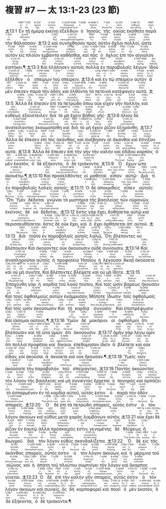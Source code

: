 # 複習 #7 — 太 13:1-23 (23 節)


 <rt>太13:1</rt> <RUBY><ruby><ruby>Ἐν<rt>In</rt></ruby><rt>ἐν</rt></ruby><rt>PREP</rt></RUBY> <RUBY><ruby><ruby>τῇ<rt>the</rt></ruby><rt>ὁ</rt></ruby><rt>T-DSF</rt></RUBY> <RUBY><ruby><ruby>ἡμέρᾳ<rt>day</rt></ruby><rt>ἡμέρα</rt></ruby><rt>N-DSF</rt></RUBY> <RUBY><ruby><ruby>ἐκείνῃ<rt>that‚</rt></ruby><rt>ἐκεῖνος</rt></ruby><rt>D-DSF</rt></RUBY> <RUBY><ruby><ruby>ἐξελθὼν<rt>having gone forth</rt></ruby><rt>ἐξέρχομαι</rt></ruby><rt>V-2AAP-NSM</rt></RUBY> <RUBY><ruby><ruby>ὁ<rt>‑</rt></ruby><rt>ὁ</rt></ruby><rt>T-NSM</rt></RUBY> <RUBY><ruby><ruby>Ἰησοῦς<rt>Jesus</rt></ruby><rt>Ἰησοῦς</rt></ruby><rt>N-NSM-P</rt></RUBY> <RUBY><ruby><ruby>τῆς<rt>[from] the</rt></ruby><rt>ὁ</rt></ruby><rt>T-GSF</rt></RUBY> <RUBY><ruby><ruby>οἰκίας<rt>house‚</rt></ruby><rt>οἰκία</rt></ruby><rt>N-GSF</rt></RUBY> <RUBY><ruby><ruby>ἐκάθητο<rt>was sitting</rt></ruby><rt>κάθημαι</rt></ruby><rt>V-INI-3S</rt></RUBY> <RUBY><ruby><ruby>παρὰ<rt>by</rt></ruby><rt>παρά</rt></ruby><rt>PREP</rt></RUBY> <RUBY><ruby><ruby>τὴν<rt>the</rt></ruby><rt>ὁ</rt></ruby><rt>T-ASF</rt></RUBY> <RUBY><ruby><ruby>θάλασσαν·<rt>sea.</rt></ruby><rt>θάλασσα</rt></ruby><rt>N-ASF</rt></RUBY> <rt>太13:2</rt> <RUBY><ruby><ruby>καὶ<rt>And</rt></ruby><rt>καί</rt></ruby><rt>CONJ</rt></RUBY> <RUBY><ruby><ruby>συνήχθησαν<rt>were gathered together</rt></ruby><rt>συνάγω</rt></ruby><rt>V-API-3P</rt></RUBY> <RUBY><ruby><ruby>πρὸς<rt>to</rt></ruby><rt>πρός</rt></ruby><rt>PREP</rt></RUBY> <RUBY><ruby><ruby>αὐτὸν<rt>Him</rt></ruby><rt>αὐτός</rt></ruby><rt>P-ASM</rt></RUBY> <RUBY><ruby><ruby>ὄχλοι<rt>crowds</rt></ruby><rt>ὄχλος</rt></ruby><rt>N-NPM</rt></RUBY> <RUBY><ruby><ruby>πολλοί‚<rt>great‚</rt></ruby><rt>πολύς</rt></ruby><rt>A-NPM</rt></RUBY> <RUBY><ruby><ruby>ὥστε<rt>so that</rt></ruby><rt>ὥστε</rt></ruby><rt>CONJ</rt></RUBY> <RUBY><ruby><ruby>αὐτὸν<rt>He</rt></ruby><rt>αὐτός</rt></ruby><rt>P-ASM</rt></RUBY> <RUBY><ruby><ruby>εἰς<rt>into</rt></ruby><rt>εἰς</rt></ruby><rt>PREP</rt></RUBY> <RUBY><ruby><ruby>πλοῖον<rt>a boat</rt></ruby><rt>πλοῖον</rt></ruby><rt>N-ASN</rt></RUBY> <RUBY><ruby><ruby>ἐμβάντα<rt>having entered</rt></ruby><rt>ἐμβαίνω</rt></ruby><rt>V-2AAP-ASM</rt></RUBY> <RUBY><ruby><ruby>καθῆσθαι‚<rt>sat down‚</rt></ruby><rt>κάθημαι</rt></ruby><rt>V-PNN</rt></RUBY> <RUBY><ruby><ruby>καὶ<rt>and</rt></ruby><rt>καί</rt></ruby><rt>CONJ</rt></RUBY> <RUBY><ruby><ruby>πᾶς<rt>all</rt></ruby><rt>πᾶς</rt></ruby><rt>A-NSM</rt></RUBY> <RUBY><ruby><ruby>ὁ<rt>the</rt></ruby><rt>ὁ</rt></ruby><rt>T-NSM</rt></RUBY> <RUBY><ruby><ruby>ὄχλος<rt>crowd</rt></ruby><rt>ὄχλος</rt></ruby><rt>N-NSM</rt></RUBY> <RUBY><ruby><ruby>ἐπὶ<rt>on</rt></ruby><rt>ἐπί</rt></ruby><rt>PREP</rt></RUBY> <RUBY><ruby><ruby>τὸν<rt>the</rt></ruby><rt>ὁ</rt></ruby><rt>T-ASM</rt></RUBY> <RUBY><ruby><ruby>αἰγιαλὸν<rt>shore</rt></ruby><rt>αἰγιαλός</rt></ruby><rt>N-ASM</rt></RUBY> <RUBY><ruby><ruby>εἱστήκει.¶<rt>stood.</rt></ruby><rt>ἵστημι</rt></ruby><rt>V-LAI-3S</rt></RUBY> <rt>太13:3</rt> <RUBY><ruby><ruby>Καὶ<rt>And</rt></ruby><rt>καί</rt></ruby><rt>CONJ</rt></RUBY> <RUBY><ruby><ruby>ἐλάλησεν<rt>He spoke</rt></ruby><rt>λαλέω</rt></ruby><rt>V-AAI-3S</rt></RUBY> <RUBY><ruby><ruby>αὐτοῖς<rt>to them</rt></ruby><rt>αὐτός</rt></ruby><rt>P-DPM</rt></RUBY> <RUBY><ruby><ruby>πολλὰ<rt>many things</rt></ruby><rt>πολύς</rt></ruby><rt>A-APN</rt></RUBY> <RUBY><ruby><ruby>ἐν<rt>in</rt></ruby><rt>ἐν</rt></ruby><rt>PREP</rt></RUBY> <RUBY><ruby><ruby>παραβολαῖς<rt>parables‚</rt></ruby><rt>παραβολή</rt></ruby><rt>N-DPF</rt></RUBY> <RUBY><ruby><ruby>λέγων·<rt>saying‚</rt></ruby><rt>λέγω</rt></ruby><rt>V-PAP-NSM</rt></RUBY> <RUBY><ruby><ruby>Ἰδοὺ<rt>Behold‚</rt></ruby><rt>ἰδού</rt></ruby><rt>INJ</rt></RUBY> <RUBY><ruby><ruby>ἐξῆλθεν<rt>went out</rt></ruby><rt>ἐξέρχομαι</rt></ruby><rt>V-2AAI-3S</rt></RUBY> <RUBY><ruby><ruby>ὁ<rt>the [one]</rt></ruby><rt>ὁ</rt></ruby><rt>T-NSM</rt></RUBY> <RUBY><ruby><ruby>σπείρων<rt>sowing</rt></ruby><rt>σπείρω</rt></ruby><rt>V-PAP-NSM</rt></RUBY> <RUBY><ruby><ruby>τοῦ<rt>‑</rt></ruby><rt>ὁ</rt></ruby><rt>T-GSN</rt></RUBY> <RUBY><ruby><ruby>σπείρειν.<rt>to sow.</rt></ruby><rt>σπείρω</rt></ruby><rt>V-PAN</rt></RUBY> <rt>太13:4</rt> <RUBY><ruby><ruby>καὶ<rt>And</rt></ruby><rt>καί</rt></ruby><rt>CONJ</rt></RUBY> <RUBY><ruby><ruby>ἐν<rt>in</rt></ruby><rt>ἐν</rt></ruby><rt>PREP</rt></RUBY> <RUBY><ruby><ruby>τῷ<rt>‑</rt></ruby><rt>ὁ</rt></ruby><rt>T-DSN</rt></RUBY> <RUBY><ruby><ruby>σπείρειν<rt>sowing</rt></ruby><rt>σπείρω</rt></ruby><rt>V-PAN</rt></RUBY> <RUBY><ruby><ruby>αὐτὸν<rt>of him‚</rt></ruby><rt>αὐτός</rt></ruby><rt>P-ASM</rt></RUBY> <RUBY><ruby><ruby>ἃ<rt>some</rt></ruby><rt>ὅς, ἥ</rt></ruby><rt>R-NPN</rt></RUBY> <RUBY><ruby><ruby>μὲν<rt>indeed</rt></ruby><rt>μέν</rt></ruby><rt>PRT</rt></RUBY> <RUBY><ruby><ruby>ἔπεσεν<rt>fell</rt></ruby><rt>πίπτω</rt></ruby><rt>V-2AAI-3S</rt></RUBY> <RUBY><ruby><ruby>παρὰ<rt>along</rt></ruby><rt>παρά</rt></ruby><rt>PREP</rt></RUBY> <RUBY><ruby><ruby>τὴν<rt>the</rt></ruby><rt>ὁ</rt></ruby><rt>T-ASF</rt></RUBY> <RUBY><ruby><ruby>ὁδόν‚<rt>road‚</rt></ruby><rt>ὁδός</rt></ruby><rt>N-ASF</rt></RUBY> <RUBY><ruby><ruby>καὶ<rt>and</rt></ruby><rt>καί</rt></ruby><rt>CONJ</rt></RUBY> <RUBY><ruby><ruby>ἐλθόντα<rt>having come‚</rt></ruby><rt>ἔρχομαι</rt></ruby><rt>V-2AAP-NPN</rt></RUBY> <RUBY><ruby><ruby>τὰ<rt>the</rt></ruby><rt>ὁ</rt></ruby><rt>T-NPN</rt></RUBY> <RUBY><ruby><ruby>πετεινὰ<rt>birds</rt></ruby><rt>πετεινός</rt></ruby><rt>A-NPN</rt></RUBY> <RUBY><ruby><ruby>κατέφαγεν<rt>devoured</rt></ruby><rt>κατεσθίω</rt></ruby><rt>V-2AAI-3S</rt></RUBY> <RUBY><ruby><ruby>αὐτά.<rt>them.</rt></ruby><rt>αὐτός</rt></ruby><rt>P-APN</rt></RUBY> <rt>太13:5</rt> <RUBY><ruby><ruby>Ἄλλα<rt>Other</rt></ruby><rt>ἄλλος</rt></ruby><rt>A-NPN</rt></RUBY> <RUBY><ruby><ruby>δὲ<rt>now</rt></ruby><rt>δέ</rt></ruby><rt>CONJ</rt></RUBY> <RUBY><ruby><ruby>ἔπεσεν<rt>fell</rt></ruby><rt>πίπτω</rt></ruby><rt>V-2AAI-3S</rt></RUBY> <RUBY><ruby><ruby>ἐπὶ<rt>upon</rt></ruby><rt>ἐπί</rt></ruby><rt>PREP</rt></RUBY> <RUBY><ruby><ruby>τὰ<rt>the</rt></ruby><rt>ὁ</rt></ruby><rt>T-APN</rt></RUBY> <RUBY><ruby><ruby>πετρώδη<rt>rocky places‚</rt></ruby><rt>πετρώδης</rt></ruby><rt>A-APN</rt></RUBY> <RUBY><ruby><ruby>ὅπου<rt>where</rt></ruby><rt>ὅπου</rt></ruby><rt>ADV</rt></RUBY> <RUBY><ruby><ruby>οὐκ<rt>not</rt></ruby><rt>οὐ</rt></ruby><rt>PRT-N</rt></RUBY> <RUBY><ruby><ruby>εἶχεν<rt>it had</rt></ruby><rt>ἔχω</rt></ruby><rt>V-IAI-3S</rt></RUBY> <RUBY><ruby><ruby>γῆν<rt>soil</rt></ruby><rt>γῆ</rt></ruby><rt>N-ASF</rt></RUBY> <RUBY><ruby><ruby>πολλήν‚<rt>much‚</rt></ruby><rt>πολύς</rt></ruby><rt>A-ASF</rt></RUBY> <RUBY><ruby><ruby>καὶ<rt>and</rt></ruby><rt>καί</rt></ruby><rt>CONJ</rt></RUBY> <RUBY><ruby><ruby>εὐθέως<rt>immediately</rt></ruby><rt>εὐθέως</rt></ruby><rt>ADV</rt></RUBY> <RUBY><ruby><ruby>ἐξανέτειλεν<rt>it sprang up‚</rt></ruby><rt>ἐξανατέλλω</rt></ruby><rt>V-AAI-3S</rt></RUBY> <RUBY><ruby><ruby>διὰ<rt>through</rt></ruby><rt>διά</rt></ruby><rt>PREP</rt></RUBY> <RUBY><ruby><ruby>τὸ<rt>‑</rt></ruby><rt>ὁ</rt></ruby><rt>T-ASN</rt></RUBY> <RUBY><ruby><ruby>μὴ<rt>not</rt></ruby><rt>μή</rt></ruby><rt>PRT-N</rt></RUBY> <RUBY><ruby><ruby>ἔχειν<rt>having</rt></ruby><rt>ἔχω</rt></ruby><rt>V-PAN</rt></RUBY> <RUBY><ruby><ruby>βάθος<rt>depth</rt></ruby><rt>βάθος</rt></ruby><rt>N-ASN</rt></RUBY> <RUBY><ruby><ruby>γῆς·<rt>of soil;</rt></ruby><rt>γῆ</rt></ruby><rt>N-GSF</rt></RUBY> <rt>太13:6</rt> <RUBY><ruby><ruby>ἡλίου<rt>[the] sun</rt></ruby><rt>ἥλιος</rt></ruby><rt>N-GSM</rt></RUBY> <RUBY><ruby><ruby>δὲ<rt>now</rt></ruby><rt>δέ</rt></ruby><rt>CONJ</rt></RUBY> <RUBY><ruby><ruby>ἀνατείλαντος<rt>having risen‚</rt></ruby><rt>ἀνατέλλω</rt></ruby><rt>V-AAP-GSM</rt></RUBY> <RUBY><ruby><ruby>ἐκαυματίσθη<rt>they were scorched‚</rt></ruby><rt>καυματίζω</rt></ruby><rt>V-API-3S</rt></RUBY> <RUBY><ruby><ruby>καὶ<rt>and</rt></ruby><rt>καί</rt></ruby><rt>CONJ</rt></RUBY> <RUBY><ruby><ruby>διὰ<rt>through</rt></ruby><rt>διά</rt></ruby><rt>PREP</rt></RUBY> <RUBY><ruby><ruby>τὸ<rt>the</rt></ruby><rt>ὁ</rt></ruby><rt>T-ASN</rt></RUBY> <RUBY><ruby><ruby>μὴ<rt>not</rt></ruby><rt>μή</rt></ruby><rt>PRT-N</rt></RUBY> <RUBY><ruby><ruby>ἔχειν<rt>having</rt></ruby><rt>ἔχω</rt></ruby><rt>V-PAN</rt></RUBY> <RUBY><ruby><ruby>ῥίζαν<rt>root‚</rt></ruby><rt>ῥίζα</rt></ruby><rt>N-ASF</rt></RUBY> <RUBY><ruby><ruby>ἐξηράνθη.<rt>were dried up.</rt></ruby><rt>ξηραίνω</rt></ruby><rt>V-API-3S</rt></RUBY> 
 <rt>太13:7</rt> <RUBY><ruby><ruby>Ἄλλα<rt>Other</rt></ruby><rt>ἄλλος</rt></ruby><rt>A-NPN</rt></RUBY> <RUBY><ruby><ruby>δὲ<rt>now</rt></ruby><rt>δέ</rt></ruby><rt>CONJ</rt></RUBY> <RUBY><ruby><ruby>ἔπεσεν<rt>fell</rt></ruby><rt>πίπτω</rt></ruby><rt>V-2AAI-3S</rt></RUBY> <RUBY><ruby><ruby>ἐπὶ<rt>upon</rt></ruby><rt>ἐπί</rt></ruby><rt>PREP</rt></RUBY> <RUBY><ruby><ruby>τὰς<rt>the</rt></ruby><rt>ὁ</rt></ruby><rt>T-APF</rt></RUBY> <RUBY><ruby><ruby>ἀκάνθας‚<rt>thorns‚</rt></ruby><rt>ἄκανθα</rt></ruby><rt>N-APF</rt></RUBY> <RUBY><ruby><ruby>καὶ<rt>and</rt></ruby><rt>καί</rt></ruby><rt>CONJ</rt></RUBY> <RUBY><ruby><ruby>ἀνέβησαν<rt>grew up</rt></ruby><rt>ἀναβαίνω</rt></ruby><rt>V-2AAI-3P</rt></RUBY> <RUBY><ruby><ruby>αἱ<rt>the</rt></ruby><rt>ὁ</rt></ruby><rt>T-NPF</rt></RUBY> <RUBY><ruby><ruby>ἄκανθαι<rt>thorns‚</rt></ruby><rt>ἄκανθα</rt></ruby><rt>N-NPF</rt></RUBY> <RUBY><ruby><ruby>καὶ<rt>and</rt></ruby><rt>καί</rt></ruby><rt>CONJ</rt></RUBY> <RUBY><ruby><ruby>ἔπνιξαν<rt>choked</rt></ruby><rt>πνίγω</rt></ruby><rt>V-AAI-3P</rt></RUBY> <RUBY><ruby><ruby>αὐτά.<rt>them.</rt></ruby><rt>αὐτός</rt></ruby><rt>P-APN</rt></RUBY> <rt>太13:8</rt> <RUBY><ruby><ruby>Ἄλλα<rt>Other</rt></ruby><rt>ἄλλος</rt></ruby><rt>A-NPN</rt></RUBY> <RUBY><ruby><ruby>δὲ<rt>now</rt></ruby><rt>δέ</rt></ruby><rt>CONJ</rt></RUBY> <RUBY><ruby><ruby>ἔπεσεν<rt>fell</rt></ruby><rt>πίπτω</rt></ruby><rt>V-2AAI-3S</rt></RUBY> <RUBY><ruby><ruby>ἐπὶ<rt>upon</rt></ruby><rt>ἐπί</rt></ruby><rt>PREP</rt></RUBY> <RUBY><ruby><ruby>τὴν<rt>the</rt></ruby><rt>ὁ</rt></ruby><rt>T-ASF</rt></RUBY> <RUBY><ruby><ruby>γῆν<rt>soil</rt></ruby><rt>γῆ</rt></ruby><rt>N-ASF</rt></RUBY> <RUBY><ruby><ruby>τὴν<rt>‑</rt></ruby><rt>ὁ</rt></ruby><rt>T-ASF</rt></RUBY> <RUBY><ruby><ruby>καλὴν<rt>good‚</rt></ruby><rt>καλός</rt></ruby><rt>A-ASF</rt></RUBY> <RUBY><ruby><ruby>καὶ<rt>and</rt></ruby><rt>καί</rt></ruby><rt>CONJ</rt></RUBY> <RUBY><ruby><ruby>ἐδίδου<rt>were yielding</rt></ruby><rt>δίδωμι</rt></ruby><rt>V-IAI-3S</rt></RUBY> <RUBY><ruby><ruby>καρπόν‚<rt>fruit‚</rt></ruby><rt>καρπός</rt></ruby><rt>N-ASM</rt></RUBY> <RUBY><ruby><ruby>ὃ<rt>some</rt></ruby><rt>ὅς, ἥ</rt></ruby><rt>R-NSN</rt></RUBY> <RUBY><ruby><ruby>μὲν<rt>indeed</rt></ruby><rt>μέν</rt></ruby><rt>PRT</rt></RUBY> <RUBY><ruby><ruby>ἑκατὸν‚<rt>a hundredfold‚</rt></ruby><rt>ἑκατόν</rt></ruby><rt>A-APN-NUI</rt></RUBY> <RUBY><ruby><ruby>ὃ<rt>some</rt></ruby><rt>ὅς, ἥ</rt></ruby><rt>R-NSN</rt></RUBY> <RUBY><ruby><ruby>δὲ<rt>now</rt></ruby><rt>δέ</rt></ruby><rt>CONJ</rt></RUBY> <RUBY><ruby><ruby>ἑξήκοντα‚<rt>sixty‚</rt></ruby><rt>ἑξήκοντα</rt></ruby><rt>A-APN-NUI</rt></RUBY> <RUBY><ruby><ruby>ὃ<rt>some</rt></ruby><rt>ὅς, ἥ</rt></ruby><rt>R-NSN</rt></RUBY> <RUBY><ruby><ruby>δὲ<rt>now</rt></ruby><rt>δέ</rt></ruby><rt>CONJ</rt></RUBY> <RUBY><ruby><ruby>τριάκοντα.<rt>thirty.</rt></ruby><rt>τριάκοντα</rt></ruby><rt>A-APN-NUI</rt></RUBY> <rt>太13:9</rt> <RUBY><ruby><ruby>Ὁ<rt>The [one]</rt></ruby><rt>ὁ</rt></ruby><rt>T-NSM</rt></RUBY> <RUBY><ruby><ruby>ἔχων<rt>having</rt></ruby><rt>ἔχω</rt></ruby><rt>V-PAP-NSM</rt></RUBY> <RUBY><ruby><ruby>ὦτα<rt>ears‚</rt></ruby><rt>οὖς</rt></ruby><rt>N-APN</rt></RUBY> <RUBY><ruby><ruby>ἀκουέτω.¶<rt>let him hear!</rt></ruby><rt>ἀκούω</rt></ruby><rt>V-PAM-3S</rt></RUBY> <rt>太13:10</rt> <RUBY><ruby><ruby>Καὶ<rt>And</rt></ruby><rt>καί</rt></ruby><rt>CONJ</rt></RUBY> <RUBY><ruby><ruby>προσελθόντες<rt>having come to [Him]‚</rt></ruby><rt>προσέρχομαι</rt></ruby><rt>V-2AAP-NPM</rt></RUBY> <RUBY><ruby><ruby>οἱ<rt>the</rt></ruby><rt>ὁ</rt></ruby><rt>T-NPM</rt></RUBY> <RUBY><ruby><ruby>μαθηταὶ<rt>disciples</rt></ruby><rt>μαθητής</rt></ruby><rt>N-NPM</rt></RUBY> <RUBY><ruby><ruby>εἶπαν<rt>said</rt></ruby><rt>ἔπω, ἐρῶ, εἶπον</rt></ruby><rt>V-2AAI-3P</rt></RUBY> <RUBY><ruby><ruby>αὐτῷ·<rt>to Him‚</rt></ruby><rt>αὐτός</rt></ruby><rt>P-DSM</rt></RUBY> <RUBY><ruby><ruby>Διὰ<rt>Because of</rt></ruby><rt>διά</rt></ruby><rt>PREP</rt></RUBY> <RUBY><ruby><ruby>τί<rt>why</rt></ruby><rt>τίς</rt></ruby><rt>I-ASN</rt></RUBY> <RUBY><ruby><ruby>ἐν<rt>in</rt></ruby><rt>ἐν</rt></ruby><rt>PREP</rt></RUBY> <RUBY><ruby><ruby>παραβολαῖς<rt>parables</rt></ruby><rt>παραβολή</rt></ruby><rt>N-DPF</rt></RUBY> <RUBY><ruby><ruby>λαλεῖς<rt>speak You</rt></ruby><rt>λαλέω</rt></ruby><rt>V-PAI-2S</rt></RUBY> <RUBY><ruby><ruby>αὐτοῖς;<rt>to them?</rt></ruby><rt>αὐτός</rt></ruby><rt>P-DPM</rt></RUBY> <rt>太13:11</rt> <RUBY><ruby><ruby>Ὁ<rt>‑</rt></ruby><rt>ὁ</rt></ruby><rt>T-NSM</rt></RUBY> <RUBY><ruby><ruby>δὲ<rt>And</rt></ruby><rt>δέ</rt></ruby><rt>CONJ</rt></RUBY> <RUBY><ruby><ruby>ἀποκριθεὶς<rt>answering‚</rt></ruby><rt>ἀποκρίνω</rt></ruby><rt>V-AOP-NSM</rt></RUBY> <RUBY><ruby><ruby>εἶπεν<rt>He said</rt></ruby><rt>ἔπω, ἐρῶ, εἶπον</rt></ruby><rt>V-2AAI-3S</rt></RUBY> <RUBY><ruby><ruby>αὐτοῖς·<rt>to them‚</rt></ruby><rt>αὐτός</rt></ruby><rt>P-DPM</rt></RUBY> <RUBY><ruby><ruby>Ὅτι<rt>Because</rt></ruby><rt>ὅτι</rt></ruby><rt>CONJ</rt></RUBY> <RUBY><ruby><ruby>Ὑμῖν<rt>to you</rt></ruby><rt>σύ</rt></ruby><rt>P-2DP</rt></RUBY> <RUBY><ruby><ruby>δέδοται<rt>it has been granted</rt></ruby><rt>δίδωμι</rt></ruby><rt>V-RPI-3S</rt></RUBY> <RUBY><ruby><ruby>γνῶναι<rt>to know</rt></ruby><rt>γινώσκω</rt></ruby><rt>V-2AAN</rt></RUBY> <RUBY><ruby><ruby>τὰ<rt>the</rt></ruby><rt>ὁ</rt></ruby><rt>T-APN</rt></RUBY> <RUBY><ruby><ruby>μυστήρια<rt>mysteries</rt></ruby><rt>μυστήριον</rt></ruby><rt>N-APN</rt></RUBY> <RUBY><ruby><ruby>τῆς<rt>of the</rt></ruby><rt>ὁ</rt></ruby><rt>T-GSF</rt></RUBY> <RUBY><ruby><ruby>βασιλείας<rt>kingdom</rt></ruby><rt>βασιλεία</rt></ruby><rt>N-GSF</rt></RUBY> <RUBY><ruby><ruby>τῶν<rt>of the</rt></ruby><rt>ὁ</rt></ruby><rt>T-GPM</rt></RUBY> <RUBY><ruby><ruby>οὐρανῶν‚<rt>heavens;</rt></ruby><rt>οὐρανός</rt></ruby><rt>N-GPM</rt></RUBY> <RUBY><ruby><ruby>ἐκείνοις<rt>to them</rt></ruby><rt>ἐκεῖνος</rt></ruby><rt>D-DPM</rt></RUBY> <RUBY><ruby><ruby>δὲ<rt>however</rt></ruby><rt>δέ</rt></ruby><rt>CONJ</rt></RUBY> <RUBY><ruby><ruby>οὐ<rt>not</rt></ruby><rt>οὐ</rt></ruby><rt>PRT-N</rt></RUBY> <RUBY><ruby><ruby>δέδοται.<rt>it has been granted.</rt></ruby><rt>δίδωμι</rt></ruby><rt>V-RPI-3S</rt></RUBY> <rt>太13:12</rt> <RUBY><ruby><ruby>ὅστις<rt>Whoever</rt></ruby><rt>ὅστις, ἥτις</rt></ruby><rt>R-NSM</rt></RUBY> <RUBY><ruby><ruby>γὰρ<rt>for</rt></ruby><rt>γάρ</rt></ruby><rt>CONJ</rt></RUBY> <RUBY><ruby><ruby>ἔχει‚<rt>has‚</rt></ruby><rt>ἔχω</rt></ruby><rt>V-PAI-3S</rt></RUBY> <RUBY><ruby><ruby>δοθήσεται<rt>will be given</rt></ruby><rt>δίδωμι</rt></ruby><rt>V-FPI-3S</rt></RUBY> <RUBY><ruby><ruby>αὐτῷ<rt>to him‚</rt></ruby><rt>αὐτός</rt></ruby><rt>P-DSM</rt></RUBY> <RUBY><ruby><ruby>καὶ<rt>and</rt></ruby><rt>καί</rt></ruby><rt>CONJ</rt></RUBY> <RUBY><ruby><ruby>περισσευθήσεται·<rt>he will be in abundance;</rt></ruby><rt>περισσεύω</rt></ruby><rt>V-FPI-3S</rt></RUBY> <RUBY><ruby><ruby>ὅστις<rt>whoever</rt></ruby><rt>ὅστις, ἥτις</rt></ruby><rt>R-NSM</rt></RUBY> <RUBY><ruby><ruby>δὲ<rt>now</rt></ruby><rt>δέ</rt></ruby><rt>CONJ</rt></RUBY> <RUBY><ruby><ruby>οὐκ<rt>not</rt></ruby><rt>οὐ</rt></ruby><rt>PRT-N</rt></RUBY> <RUBY><ruby><ruby>ἔχει‚<rt>has‚</rt></ruby><rt>ἔχω</rt></ruby><rt>V-PAI-3S</rt></RUBY> <RUBY><ruby><ruby>καὶ<rt>even</rt></ruby><rt>καί</rt></ruby><rt>CONJ</rt></RUBY> <RUBY><ruby><ruby>ὃ<rt>what</rt></ruby><rt>ὅς, ἥ</rt></ruby><rt>R-ASN</rt></RUBY> <RUBY><ruby><ruby>ἔχει<rt>he has</rt></ruby><rt>ἔχω</rt></ruby><rt>V-PAI-3S</rt></RUBY> <RUBY><ruby><ruby>ἀρθήσεται<rt>will be taken away</rt></ruby><rt>αἴρω</rt></ruby><rt>V-FPI-3S</rt></RUBY> <RUBY><ruby><ruby>ἀπ᾽<rt>from</rt></ruby><rt>ἀπό</rt></ruby><rt>PREP</rt></RUBY> <RUBY><ruby><ruby>αὐτοῦ.<rt>him.</rt></ruby><rt>αὐτός</rt></ruby><rt>P-GSM</rt></RUBY> <rt>太13:13</rt> <RUBY><ruby><ruby>διὰ<rt>Because of</rt></ruby><rt>διά</rt></ruby><rt>PREP</rt></RUBY> <RUBY><ruby><ruby>τοῦτο<rt>this‚</rt></ruby><rt>οὗτος</rt></ruby><rt>D-ASN</rt></RUBY> <RUBY><ruby><ruby>ἐν<rt>in</rt></ruby><rt>ἐν</rt></ruby><rt>PREP</rt></RUBY> <RUBY><ruby><ruby>παραβολαῖς<rt>parables</rt></ruby><rt>παραβολή</rt></ruby><rt>N-DPF</rt></RUBY> <RUBY><ruby><ruby>αὐτοῖς<rt>to them</rt></ruby><rt>αὐτός</rt></ruby><rt>P-DPM</rt></RUBY> <RUBY><ruby><ruby>λαλῶ‚<rt>I speak:</rt></ruby><rt>λαλέω</rt></ruby><rt>V-PAI-1S</rt></RUBY> <RUBY><ruby><ruby>Ὅτι<rt>Because</rt></ruby><rt>ὅτι</rt></ruby><rt>CONJ</rt></RUBY> <RUBY><ruby><ruby>βλέποντες<rt>seeing‚</rt></ruby><rt>βλέπω</rt></ruby><rt>V-PAP-NPM</rt></RUBY> <RUBY><ruby><ruby>οὐ<rt>not</rt></ruby><rt>οὐ</rt></ruby><rt>PRT-N</rt></RUBY> <RUBY><ruby><ruby>βλέπουσιν<rt>do they see;</rt></ruby><rt>βλέπω</rt></ruby><rt>V-PAI-3P</rt></RUBY> <RUBY><ruby><ruby>Καὶ<rt>and</rt></ruby><rt>καί</rt></ruby><rt>CONJ</rt></RUBY> <RUBY><ruby><ruby>ἀκούοντες<rt>hearing‚</rt></ruby><rt>ἀκούω</rt></ruby><rt>V-PAP-NPM</rt></RUBY> <RUBY><ruby><ruby>οὐκ<rt>not</rt></ruby><rt>οὐ</rt></ruby><rt>PRT-N</rt></RUBY> <RUBY><ruby><ruby>ἀκούουσιν<rt>do they hear‚</rt></ruby><rt>ἀκούω</rt></ruby><rt>V-PAI-3P</rt></RUBY> <RUBY><ruby><ruby>οὐδὲ<rt>nor</rt></ruby><rt>οὐδέ</rt></ruby><rt>CONJ-N</rt></RUBY> <RUBY><ruby><ruby>συνίουσιν‚<rt>do they understand.</rt></ruby><rt>συνίημι</rt></ruby><rt>V-PAI-3P</rt></RUBY> 
 <rt>太13:14</rt> <RUBY><ruby><ruby>Καὶ<rt>And</rt></ruby><rt>καί</rt></ruby><rt>CONJ</rt></RUBY> <RUBY><ruby><ruby>ἀναπληροῦται<rt>is fulfilled</rt></ruby><rt>ἀναπληρόω</rt></ruby><rt>V-PPI-3S</rt></RUBY> <RUBY><ruby><ruby>αὐτοῖς<rt>in them</rt></ruby><rt>αὐτός</rt></ruby><rt>P-DPM</rt></RUBY> <RUBY><ruby><ruby>ἡ<rt>the</rt></ruby><rt>ὁ</rt></ruby><rt>T-NSF</rt></RUBY> <RUBY><ruby><ruby>προφητεία<rt>prophecy</rt></ruby><rt>προφητεία</rt></ruby><rt>N-NSF</rt></RUBY> <RUBY><ruby><ruby>Ἠσαΐου<rt>of Isaiah‚</rt></ruby><rt>Ἡσαΐας</rt></ruby><rt>N-GSM-P</rt></RUBY> <RUBY><ruby><ruby>ἡ<rt>‑</rt></ruby><rt>ὁ</rt></ruby><rt>T-NSF</rt></RUBY> <RUBY><ruby><ruby>λέγουσα·<rt>saying:</rt></ruby><rt>λέγω</rt></ruby><rt>V-PAP-NSF</rt></RUBY> <RUBY><ruby><ruby>Ἀκοῇ<rt>In hearing</rt></ruby><rt>ἀκοή</rt></ruby><rt>N-DSF</rt></RUBY> <RUBY><ruby><ruby>ἀκούσετε<rt>you will hear‚</rt></ruby><rt>ἀκούω</rt></ruby><rt>V-FAI-2P</rt></RUBY> <RUBY><ruby><ruby>καὶ<rt>and</rt></ruby><rt>καί</rt></ruby><rt>CONJ</rt></RUBY> <RUBY><ruby><ruby>οὐ<rt>no</rt></ruby><rt>οὐ</rt></ruby><rt>PRT-N</rt></RUBY> <RUBY><ruby><ruby>μὴ<rt>not</rt></ruby><rt>μή</rt></ruby><rt>PRT-N</rt></RUBY> <RUBY><ruby><ruby>συνῆτε‚<rt>understand;</rt></ruby><rt>συνίημι</rt></ruby><rt>V-2AAS-2P</rt></RUBY> <RUBY><ruby><ruby>Καὶ<rt>and</rt></ruby><rt>καί</rt></ruby><rt>CONJ</rt></RUBY> <RUBY><ruby><ruby>βλέποντες<rt>seeing</rt></ruby><rt>βλέπω</rt></ruby><rt>V-PAP-NPM</rt></RUBY> <RUBY><ruby><ruby>βλέψετε<rt>you will see</rt></ruby><rt>βλέπω</rt></ruby><rt>V-FAI-2P</rt></RUBY> <RUBY><ruby><ruby>καὶ<rt>and</rt></ruby><rt>καί</rt></ruby><rt>CONJ</rt></RUBY> <RUBY><ruby><ruby>οὐ<rt>no</rt></ruby><rt>οὐ</rt></ruby><rt>PRT-N</rt></RUBY> <RUBY><ruby><ruby>μὴ<rt>not</rt></ruby><rt>μή</rt></ruby><rt>PRT-N</rt></RUBY> <RUBY><ruby><ruby>ἴδητε.<rt>perceive.</rt></ruby><rt>εἴδω</rt></ruby><rt>V-2AAS-2P</rt></RUBY> <rt>太13:15</rt> <RUBY><ruby><ruby>Ἐπαχύνθη<rt>Has grown dull</rt></ruby><rt>παχύνω</rt></ruby><rt>V-API-3S</rt></RUBY> <RUBY><ruby><ruby>γὰρ<rt>for</rt></ruby><rt>γάρ</rt></ruby><rt>CONJ</rt></RUBY> <RUBY><ruby><ruby>ἡ<rt>the</rt></ruby><rt>ὁ</rt></ruby><rt>T-NSF</rt></RUBY> <RUBY><ruby><ruby>καρδία<rt>heart</rt></ruby><rt>καρδία</rt></ruby><rt>N-NSF</rt></RUBY> <RUBY><ruby><ruby>τοῦ<rt>of the</rt></ruby><rt>ὁ</rt></ruby><rt>T-GSM</rt></RUBY> <RUBY><ruby><ruby>λαοῦ<rt>people</rt></ruby><rt>λαός</rt></ruby><rt>N-GSM</rt></RUBY> <RUBY><ruby><ruby>τούτου‚<rt>this‚</rt></ruby><rt>οὗτος</rt></ruby><rt>D-GSM</rt></RUBY> <RUBY><ruby><ruby>Καὶ<rt>and</rt></ruby><rt>καί</rt></ruby><rt>CONJ</rt></RUBY> <RUBY><ruby><ruby>τοῖς<rt>with the</rt></ruby><rt>ὁ</rt></ruby><rt>T-DPN</rt></RUBY> <RUBY><ruby><ruby>ὠσὶν<rt>ears</rt></ruby><rt>οὖς</rt></ruby><rt>N-DPN</rt></RUBY> <RUBY><ruby><ruby>βαρέως<rt>barely</rt></ruby><rt>βαρέως</rt></ruby><rt>ADV</rt></RUBY> <RUBY><ruby><ruby>ἤκουσαν<rt>they have heard‚</rt></ruby><rt>ἀκούω</rt></ruby><rt>V-AAI-3P</rt></RUBY> <RUBY><ruby><ruby>Καὶ<rt>and</rt></ruby><rt>καί</rt></ruby><rt>CONJ</rt></RUBY> <RUBY><ruby><ruby>τοὺς<rt>the</rt></ruby><rt>ὁ</rt></ruby><rt>T-APM</rt></RUBY> <RUBY><ruby><ruby>ὀφθαλμοὺς<rt>eyes</rt></ruby><rt>ὀφθαλμός</rt></ruby><rt>N-APM</rt></RUBY> <RUBY><ruby><ruby>αὐτῶν<rt>of them</rt></ruby><rt>αὐτός</rt></ruby><rt>P-GPM</rt></RUBY> <RUBY><ruby><ruby>ἐκάμμυσαν‚<rt>they have closed;</rt></ruby><rt>καμμύω</rt></ruby><rt>V-AAI-3P</rt></RUBY> <RUBY><ruby><ruby>Μήποτε<rt>not lest</rt></ruby><rt>μήποτε</rt></ruby><rt>CONJ</rt></RUBY> <RUBY><ruby><ruby>ἴδωσιν<rt>they should see</rt></ruby><rt>εἴδω</rt></ruby><rt>V-2AAS-3P</rt></RUBY> <RUBY><ruby><ruby>τοῖς<rt>with the</rt></ruby><rt>ὁ</rt></ruby><rt>T-DPM</rt></RUBY> <RUBY><ruby><ruby>ὀφθαλμοῖς<rt>eyes‚</rt></ruby><rt>ὀφθαλμός</rt></ruby><rt>N-DPM</rt></RUBY> <RUBY><ruby><ruby>Καὶ<rt>and</rt></ruby><rt>καί</rt></ruby><rt>CONJ</rt></RUBY> <RUBY><ruby><ruby>τοῖς<rt>with the</rt></ruby><rt>ὁ</rt></ruby><rt>T-DPN</rt></RUBY> <RUBY><ruby><ruby>ὠσὶν<rt>ears</rt></ruby><rt>οὖς</rt></ruby><rt>N-DPN</rt></RUBY> <RUBY><ruby><ruby>ἀκούσωσιν<rt>they should hear‚</rt></ruby><rt>ἀκούω</rt></ruby><rt>V-AAS-3P</rt></RUBY> <RUBY><ruby><ruby>Καὶ<rt>and</rt></ruby><rt>καί</rt></ruby><rt>CONJ</rt></RUBY> <RUBY><ruby><ruby>τῇ<rt>with the</rt></ruby><rt>ὁ</rt></ruby><rt>T-DSF</rt></RUBY> <RUBY><ruby><ruby>καρδίᾳ<rt>heart</rt></ruby><rt>καρδία</rt></ruby><rt>N-DSF</rt></RUBY> <RUBY><ruby><ruby>συνῶσιν<rt>they should understand‚</rt></ruby><rt>συνίημι</rt></ruby><rt>V-2AAS-3P</rt></RUBY> <RUBY><ruby><ruby>Καὶ<rt>and</rt></ruby><rt>καί</rt></ruby><rt>CONJ</rt></RUBY> <RUBY><ruby><ruby>ἐπιστρέψωσιν<rt>should return‚</rt></ruby><rt>ἐπιστρέφω</rt></ruby><rt>V-AAS-3P</rt></RUBY> <RUBY><ruby><ruby>Καὶ<rt>and</rt></ruby><rt>καί</rt></ruby><rt>CONJ</rt></RUBY> <RUBY><ruby><ruby>ἰάσομαι<rt>I will heal</rt></ruby><rt>ἰάομαι</rt></ruby><rt>V-FDI-1S</rt></RUBY> <RUBY><ruby><ruby>αὐτούς.¶<rt>them.’</rt></ruby><rt>αὐτός</rt></ruby><rt>P-APM</rt></RUBY> <rt>太13:16</rt> <RUBY><ruby><ruby>Ὑμῶν<rt>Of you</rt></ruby><rt>σύ</rt></ruby><rt>P-2GP</rt></RUBY> <RUBY><ruby><ruby>δὲ<rt>however</rt></ruby><rt>δέ</rt></ruby><rt>CONJ</rt></RUBY> <RUBY><ruby><ruby>μακάριοι<rt>blessed</rt></ruby><rt>μακάριος</rt></ruby><rt>A-NPM</rt></RUBY> <RUBY><ruby><ruby>οἱ<rt>[are] the</rt></ruby><rt>ὁ</rt></ruby><rt>T-NPM</rt></RUBY> <RUBY><ruby><ruby>ὀφθαλμοὶ<rt>eyes‚</rt></ruby><rt>ὀφθαλμός</rt></ruby><rt>N-NPM</rt></RUBY> <RUBY><ruby><ruby>ὅτι<rt>because</rt></ruby><rt>ὅτι</rt></ruby><rt>CONJ</rt></RUBY> <RUBY><ruby><ruby>βλέπουσιν<rt>they see;</rt></ruby><rt>βλέπω</rt></ruby><rt>V-PAI-3P</rt></RUBY> <RUBY><ruby><ruby>καὶ<rt>and</rt></ruby><rt>καί</rt></ruby><rt>CONJ</rt></RUBY> <RUBY><ruby><ruby>τὰ<rt>the</rt></ruby><rt>ὁ</rt></ruby><rt>T-NPN</rt></RUBY> <RUBY><ruby><ruby>ὦτα<rt>ears</rt></ruby><rt>οὖς</rt></ruby><rt>N-NPN</rt></RUBY> <RUBY><ruby><ruby>ὑμῶν<rt>of you‚</rt></ruby><rt>σύ</rt></ruby><rt>P-2GP</rt></RUBY> <RUBY><ruby><ruby>ὅτι<rt>because</rt></ruby><rt>ὅτι</rt></ruby><rt>CONJ</rt></RUBY> <RUBY><ruby><ruby>ἀκούουσιν.<rt>they hear.</rt></ruby><rt>ἀκούω</rt></ruby><rt>V-PAI-3P</rt></RUBY> <rt>太13:17</rt> <RUBY><ruby><ruby>ἀμὴν<rt>Truly</rt></ruby><rt>ἀμήν</rt></ruby><rt>HEB</rt></RUBY> <RUBY><ruby><ruby>γὰρ<rt>for</rt></ruby><rt>γάρ</rt></ruby><rt>CONJ</rt></RUBY> <RUBY><ruby><ruby>λέγω<rt>I say</rt></ruby><rt>λέγω</rt></ruby><rt>V-PAI-1S</rt></RUBY> <RUBY><ruby><ruby>ὑμῖν<rt>to you‚</rt></ruby><rt>σύ</rt></ruby><rt>P-2DP</rt></RUBY> <RUBY><ruby><ruby>ὅτι<rt>that</rt></ruby><rt>ὅτι</rt></ruby><rt>CONJ</rt></RUBY> <RUBY><ruby><ruby>πολλοὶ<rt>many</rt></ruby><rt>πολύς</rt></ruby><rt>A-NPM</rt></RUBY> <RUBY><ruby><ruby>προφῆται<rt>prophets</rt></ruby><rt>προφήτης</rt></ruby><rt>N-NPM</rt></RUBY> <RUBY><ruby><ruby>καὶ<rt>and</rt></ruby><rt>καί</rt></ruby><rt>CONJ</rt></RUBY> <RUBY><ruby><ruby>δίκαιοι<rt>righteous [men]</rt></ruby><rt>δίκαιος</rt></ruby><rt>A-NPM</rt></RUBY> <RUBY><ruby><ruby>ἐπεθύμησαν<rt>longed</rt></ruby><rt>ἐπιθυμέω</rt></ruby><rt>V-AAI-3P</rt></RUBY> <RUBY><ruby><ruby>ἰδεῖν<rt>to see</rt></ruby><rt>εἴδω</rt></ruby><rt>V-2AAN</rt></RUBY> <RUBY><ruby><ruby>ἃ<rt>what</rt></ruby><rt>ὅς, ἥ</rt></ruby><rt>R-APN</rt></RUBY> <RUBY><ruby><ruby>βλέπετε<rt>you see‚</rt></ruby><rt>βλέπω</rt></ruby><rt>V-PAI-2P</rt></RUBY> <RUBY><ruby><ruby>καὶ<rt>and</rt></ruby><rt>καί</rt></ruby><rt>CONJ</rt></RUBY> <RUBY><ruby><ruby>οὐκ<rt>not</rt></ruby><rt>οὐ</rt></ruby><rt>PRT-N</rt></RUBY> <RUBY><ruby><ruby>εἶδαν‚<rt>saw;</rt></ruby><rt>εἴδω</rt></ruby><rt>V-2AAI-3P</rt></RUBY> <RUBY><ruby><ruby>καὶ<rt>and</rt></ruby><rt>καί</rt></ruby><rt>CONJ</rt></RUBY> <RUBY><ruby><ruby>ἀκοῦσαι<rt>to hear</rt></ruby><rt>ἀκούω</rt></ruby><rt>V-AAN</rt></RUBY> <RUBY><ruby><ruby>ἃ<rt>what</rt></ruby><rt>ὅς, ἥ</rt></ruby><rt>R-APN</rt></RUBY> <RUBY><ruby><ruby>ἀκούετε<rt>you hear‚</rt></ruby><rt>ἀκούω</rt></ruby><rt>V-PAI-2P</rt></RUBY> <RUBY><ruby><ruby>καὶ<rt>and</rt></ruby><rt>καί</rt></ruby><rt>CONJ</rt></RUBY> <RUBY><ruby><ruby>οὐκ<rt>not</rt></ruby><rt>οὐ</rt></ruby><rt>PRT-N</rt></RUBY> <RUBY><ruby><ruby>ἤκουσαν.¶<rt>heard.</rt></ruby><rt>ἀκούω</rt></ruby><rt>V-AAI-3P</rt></RUBY> <rt>太13:18</rt> <RUBY><ruby><ruby>Ὑμεῖς<rt>You</rt></ruby><rt>σύ</rt></ruby><rt>P-2NP</rt></RUBY> <RUBY><ruby><ruby>οὖν<rt>therefore</rt></ruby><rt>οὖν</rt></ruby><rt>CONJ</rt></RUBY> <RUBY><ruby><ruby>ἀκούσατε<rt>hear</rt></ruby><rt>ἀκούω</rt></ruby><rt>V-AAM-2P</rt></RUBY> <RUBY><ruby><ruby>τὴν<rt>the</rt></ruby><rt>ὁ</rt></ruby><rt>T-ASF</rt></RUBY> <RUBY><ruby><ruby>παραβολὴν<rt>parable</rt></ruby><rt>παραβολή</rt></ruby><rt>N-ASF</rt></RUBY> <RUBY><ruby><ruby>τοῦ<rt>of the [one]</rt></ruby><rt>ὁ</rt></ruby><rt>T-GSM</rt></RUBY> <RUBY><ruby><ruby>σπείραντος.<rt>having sown:</rt></ruby><rt>σπείρω</rt></ruby><rt>V-AAP-GSM</rt></RUBY> 
 <rt>太13:19</rt> <RUBY><ruby><ruby>Παντὸς<rt>Everyone</rt></ruby><rt>πᾶς</rt></ruby><rt>A-GSM</rt></RUBY> <RUBY><ruby><ruby>ἀκούοντος<rt>hearing</rt></ruby><rt>ἀκούω</rt></ruby><rt>V-PAP-GSM</rt></RUBY> <RUBY><ruby><ruby>τὸν<rt>the</rt></ruby><rt>ὁ</rt></ruby><rt>T-ASM</rt></RUBY> <RUBY><ruby><ruby>λόγον<rt>word</rt></ruby><rt>λόγος</rt></ruby><rt>N-ASM</rt></RUBY> <RUBY><ruby><ruby>τῆς<rt>of the</rt></ruby><rt>ὁ</rt></ruby><rt>T-GSF</rt></RUBY> <RUBY><ruby><ruby>βασιλείας<rt>kingdom</rt></ruby><rt>βασιλεία</rt></ruby><rt>N-GSF</rt></RUBY> <RUBY><ruby><ruby>καὶ<rt>and</rt></ruby><rt>καί</rt></ruby><rt>CONJ</rt></RUBY> <RUBY><ruby><ruby>μὴ<rt>not</rt></ruby><rt>μή</rt></ruby><rt>PRT-N</rt></RUBY> <RUBY><ruby><ruby>συνιέντος<rt>understanding‚</rt></ruby><rt>συνίημι</rt></ruby><rt>V-PAP-GSM</rt></RUBY> <RUBY><ruby><ruby>ἔρχεται<rt>comes</rt></ruby><rt>ἔρχομαι</rt></ruby><rt>V-PNI-3S</rt></RUBY> <RUBY><ruby><ruby>ὁ<rt>the</rt></ruby><rt>ὁ</rt></ruby><rt>T-NSM</rt></RUBY> <RUBY><ruby><ruby>πονηρὸς<rt>evil one</rt></ruby><rt>πονηρός</rt></ruby><rt>A-NSM</rt></RUBY> <RUBY><ruby><ruby>καὶ<rt>and</rt></ruby><rt>καί</rt></ruby><rt>CONJ</rt></RUBY> <RUBY><ruby><ruby>ἁρπάζει<rt>snatches away</rt></ruby><rt>ἁρπάζω</rt></ruby><rt>V-PAI-3S</rt></RUBY> <RUBY><ruby><ruby>τὸ<rt>that</rt></ruby><rt>ὁ</rt></ruby><rt>T-ASN</rt></RUBY> <RUBY><ruby><ruby>ἐσπαρμένον<rt>having been sown</rt></ruby><rt>σπείρω</rt></ruby><rt>V-2RPP-ASN</rt></RUBY> <RUBY><ruby><ruby>ἐν<rt>in</rt></ruby><rt>ἐν</rt></ruby><rt>PREP</rt></RUBY> <RUBY><ruby><ruby>τῇ<rt>the</rt></ruby><rt>ὁ</rt></ruby><rt>T-DSF</rt></RUBY> <RUBY><ruby><ruby>καρδίᾳ<rt>heart</rt></ruby><rt>καρδία</rt></ruby><rt>N-DSF</rt></RUBY> <RUBY><ruby><ruby>αὐτοῦ‚<rt>of him.</rt></ruby><rt>αὐτός</rt></ruby><rt>P-GSM</rt></RUBY> <RUBY><ruby><ruby>οὗτός<rt>This</rt></ruby><rt>οὗτος</rt></ruby><rt>D-NSM</rt></RUBY> <RUBY><ruby><ruby>ἐστιν<rt>is</rt></ruby><rt>εἰμί</rt></ruby><rt>V-PAI-3S</rt></RUBY> <RUBY><ruby><ruby>ὁ<rt>the [one]</rt></ruby><rt>ὁ</rt></ruby><rt>T-NSM</rt></RUBY> <RUBY><ruby><ruby>παρὰ<rt>on</rt></ruby><rt>παρά</rt></ruby><rt>PREP</rt></RUBY> <RUBY><ruby><ruby>τὴν<rt>the</rt></ruby><rt>ὁ</rt></ruby><rt>T-ASF</rt></RUBY> <RUBY><ruby><ruby>ὁδὸν<rt>path</rt></ruby><rt>ὁδός</rt></ruby><rt>N-ASF</rt></RUBY> <RUBY><ruby><ruby>σπαρείς.<rt>having been sown.</rt></ruby><rt>σπείρω</rt></ruby><rt>V-2APP-NSM</rt></RUBY> <rt>太13:20</rt> <RUBY><ruby><ruby>Ὁ<rt>That which</rt></ruby><rt>ὁ</rt></ruby><rt>T-NSM</rt></RUBY> <RUBY><ruby><ruby>δὲ<rt>now</rt></ruby><rt>δέ</rt></ruby><rt>CONJ</rt></RUBY> <RUBY><ruby><ruby>ἐπὶ<rt>upon</rt></ruby><rt>ἐπί</rt></ruby><rt>PREP</rt></RUBY> <RUBY><ruby><ruby>τὰ<rt>the</rt></ruby><rt>ὁ</rt></ruby><rt>T-APN</rt></RUBY> <RUBY><ruby><ruby>πετρώδη<rt>rocky places</rt></ruby><rt>πετρώδης</rt></ruby><rt>A-APN</rt></RUBY> <RUBY><ruby><ruby>σπαρείς‚<rt>having been sown‚</rt></ruby><rt>σπείρω</rt></ruby><rt>V-2APP-NSM</rt></RUBY> <RUBY><ruby><ruby>οὗτός<rt>this</rt></ruby><rt>οὗτος</rt></ruby><rt>D-NSM</rt></RUBY> <RUBY><ruby><ruby>ἐστιν<rt>is</rt></ruby><rt>εἰμί</rt></ruby><rt>V-PAI-3S</rt></RUBY> <RUBY><ruby><ruby>ὁ<rt>the [one]</rt></ruby><rt>ὁ</rt></ruby><rt>T-NSM</rt></RUBY> <RUBY><ruby><ruby>τὸν<rt>the</rt></ruby><rt>ὁ</rt></ruby><rt>T-ASM</rt></RUBY> <RUBY><ruby><ruby>λόγον<rt>word</rt></ruby><rt>λόγος</rt></ruby><rt>N-ASM</rt></RUBY> <RUBY><ruby><ruby>ἀκούων<rt>hearing‚</rt></ruby><rt>ἀκούω</rt></ruby><rt>V-PAP-NSM</rt></RUBY> <RUBY><ruby><ruby>καὶ<rt>and</rt></ruby><rt>καί</rt></ruby><rt>CONJ</rt></RUBY> <RUBY><ruby><ruby>εὐθὺς<rt>immediately</rt></ruby><rt>εὐθέως</rt></ruby><rt>ADV</rt></RUBY> <RUBY><ruby><ruby>μετὰ<rt>with</rt></ruby><rt>μετά</rt></ruby><rt>PREP</rt></RUBY> <RUBY><ruby><ruby>χαρᾶς<rt>joy</rt></ruby><rt>χαρά</rt></ruby><rt>N-GSF</rt></RUBY> <RUBY><ruby><ruby>λαμβάνων<rt>receiving</rt></ruby><rt>λαμβάνω</rt></ruby><rt>V-PAP-NSM</rt></RUBY> <RUBY><ruby><ruby>αὐτόν‚<rt>it;</rt></ruby><rt>αὐτός</rt></ruby><rt>P-ASM</rt></RUBY> <rt>太13:21</rt> <RUBY><ruby><ruby>οὐκ<rt>no</rt></ruby><rt>οὐ</rt></ruby><rt>PRT-N</rt></RUBY> <RUBY><ruby><ruby>ἔχει<rt>he has</rt></ruby><rt>ἔχω</rt></ruby><rt>V-PAI-3S</rt></RUBY> <RUBY><ruby><ruby>δὲ<rt>now</rt></ruby><rt>δέ</rt></ruby><rt>CONJ</rt></RUBY> <RUBY><ruby><ruby>ῥίζαν<rt>root</rt></ruby><rt>ῥίζα</rt></ruby><rt>N-ASF</rt></RUBY> <RUBY><ruby><ruby>ἐν<rt>in</rt></ruby><rt>ἐν</rt></ruby><rt>PREP</rt></RUBY> <RUBY><ruby><ruby>ἑαυτῷ<rt>himself‚</rt></ruby><rt>ἑαυτοῦ</rt></ruby><rt>F-3DSM</rt></RUBY> <RUBY><ruby><ruby>ἀλλὰ<rt>but</rt></ruby><rt>ἀλλά</rt></ruby><rt>CONJ</rt></RUBY> <RUBY><ruby><ruby>πρόσκαιρός<rt>temporary</rt></ruby><rt>πρόσκαιρος</rt></ruby><rt>A-NSM</rt></RUBY> <RUBY><ruby><ruby>ἐστιν‚<rt>is;</rt></ruby><rt>εἰμί</rt></ruby><rt>V-PAI-3S</rt></RUBY> <RUBY><ruby><ruby>γενομένης<rt>having come</rt></ruby><rt>γίνομαι</rt></ruby><rt>V-2ADP-GSF</rt></RUBY> <RUBY><ruby><ruby>δὲ<rt>however</rt></ruby><rt>δέ</rt></ruby><rt>CONJ</rt></RUBY> <RUBY><ruby><ruby>θλίψεως<rt>tribulation</rt></ruby><rt>θλῖψις</rt></ruby><rt>N-GSF</rt></RUBY> <RUBY><ruby><ruby>ἢ<rt>or</rt></ruby><rt>ἤ</rt></ruby><rt>CONJ</rt></RUBY> <RUBY><ruby><ruby>διωγμοῦ<rt>persecution</rt></ruby><rt>διωγμός</rt></ruby><rt>N-GSM</rt></RUBY> <RUBY><ruby><ruby>διὰ<rt>on account of</rt></ruby><rt>διά</rt></ruby><rt>PREP</rt></RUBY> <RUBY><ruby><ruby>τὸν<rt>the</rt></ruby><rt>ὁ</rt></ruby><rt>T-ASM</rt></RUBY> <RUBY><ruby><ruby>λόγον<rt>word‚</rt></ruby><rt>λόγος</rt></ruby><rt>N-ASM</rt></RUBY> <RUBY><ruby><ruby>εὐθὺς<rt>immediately</rt></ruby><rt>εὐθέως</rt></ruby><rt>ADV</rt></RUBY> <RUBY><ruby><ruby>σκανδαλίζεται.<rt>he falls away.</rt></ruby><rt>σκανδαλίζω</rt></ruby><rt>V-PPI-3S</rt></RUBY> <rt>太13:22</rt> <RUBY><ruby><ruby>Ὁ<rt>That which</rt></ruby><rt>ὁ</rt></ruby><rt>T-NSM</rt></RUBY> <RUBY><ruby><ruby>δὲ<rt>now</rt></ruby><rt>δέ</rt></ruby><rt>CONJ</rt></RUBY> <RUBY><ruby><ruby>εἰς<rt>among</rt></ruby><rt>εἰς</rt></ruby><rt>PREP</rt></RUBY> <RUBY><ruby><ruby>τὰς<rt>the</rt></ruby><rt>ὁ</rt></ruby><rt>T-APF</rt></RUBY> <RUBY><ruby><ruby>ἀκάνθας<rt>thorns</rt></ruby><rt>ἄκανθα</rt></ruby><rt>N-APF</rt></RUBY> <RUBY><ruby><ruby>σπαρείς‚<rt>having been sown‚</rt></ruby><rt>σπείρω</rt></ruby><rt>V-2APP-NSM</rt></RUBY> <RUBY><ruby><ruby>οὗτός<rt>this</rt></ruby><rt>οὗτος</rt></ruby><rt>D-NSM</rt></RUBY> <RUBY><ruby><ruby>ἐστιν<rt>is</rt></ruby><rt>εἰμί</rt></ruby><rt>V-PAI-3S</rt></RUBY> <RUBY><ruby><ruby>ὁ<rt>the [one]</rt></ruby><rt>ὁ</rt></ruby><rt>T-NSM</rt></RUBY> <RUBY><ruby><ruby>τὸν<rt>the</rt></ruby><rt>ὁ</rt></ruby><rt>T-ASM</rt></RUBY> <RUBY><ruby><ruby>λόγον<rt>word</rt></ruby><rt>λόγος</rt></ruby><rt>N-ASM</rt></RUBY> <RUBY><ruby><ruby>ἀκούων‚<rt>hearing‚</rt></ruby><rt>ἀκούω</rt></ruby><rt>V-PAP-NSM</rt></RUBY> <RUBY><ruby><ruby>καὶ<rt>and</rt></ruby><rt>καί</rt></ruby><rt>CONJ</rt></RUBY> <RUBY><ruby><ruby>ἡ<rt>the</rt></ruby><rt>ὁ</rt></ruby><rt>T-NSF</rt></RUBY> <RUBY><ruby><ruby>μέριμνα<rt>care</rt></ruby><rt>μέριμνα</rt></ruby><rt>N-NSF</rt></RUBY> <RUBY><ruby><ruby>τοῦ<rt>‑</rt></ruby><rt>ὁ</rt></ruby><rt>T-GSM</rt></RUBY> <RUBY><ruby><ruby>αἰῶνος<rt>[the] present age</rt></ruby><rt>αἰών</rt></ruby><rt>N-GSM</rt></RUBY> <RUBY><ruby><ruby>καὶ<rt>and</rt></ruby><rt>καί</rt></ruby><rt>CONJ</rt></RUBY> <RUBY><ruby><ruby>ἡ<rt>the</rt></ruby><rt>ὁ</rt></ruby><rt>T-NSF</rt></RUBY> <RUBY><ruby><ruby>ἀπάτη<rt>deceit</rt></ruby><rt>ἀπάτη</rt></ruby><rt>N-NSF</rt></RUBY> <RUBY><ruby><ruby>τοῦ<rt>‑</rt></ruby><rt>ὁ</rt></ruby><rt>T-GSM</rt></RUBY> <RUBY><ruby><ruby>πλούτου<rt>of riches</rt></ruby><rt>πλοῦτος</rt></ruby><rt>N-GSM</rt></RUBY> <RUBY><ruby><ruby>συμπνίγει<rt>choke</rt></ruby><rt>συμπνίγω</rt></ruby><rt>V-PAI-3S</rt></RUBY> <RUBY><ruby><ruby>τὸν<rt>the</rt></ruby><rt>ὁ</rt></ruby><rt>T-ASM</rt></RUBY> <RUBY><ruby><ruby>λόγον<rt>word‚</rt></ruby><rt>λόγος</rt></ruby><rt>N-ASM</rt></RUBY> <RUBY><ruby><ruby>καὶ<rt>and</rt></ruby><rt>καί</rt></ruby><rt>CONJ</rt></RUBY> <RUBY><ruby><ruby>ἄκαρπος<rt>unfruitful</rt></ruby><rt>ἄκαρπος</rt></ruby><rt>A-NSM</rt></RUBY> <RUBY><ruby><ruby>γίνεται.<rt>it becomes.</rt></ruby><rt>γίνομαι</rt></ruby><rt>V-PNI-3S</rt></RUBY> 
 <rt>太13:23</rt> <RUBY><ruby><ruby>Ὁ<rt>That</rt></ruby><rt>ὁ</rt></ruby><rt>T-NSM</rt></RUBY> <RUBY><ruby><ruby>δὲ<rt>however</rt></ruby><rt>δέ</rt></ruby><rt>CONJ</rt></RUBY> <RUBY><ruby><ruby>ἐπὶ<rt>on</rt></ruby><rt>ἐπί</rt></ruby><rt>PREP</rt></RUBY> <RUBY><ruby><ruby>τὴν<rt>the</rt></ruby><rt>ὁ</rt></ruby><rt>T-ASF</rt></RUBY> <RUBY><ruby><ruby>καλὴν<rt>good</rt></ruby><rt>καλός</rt></ruby><rt>A-ASF</rt></RUBY> <RUBY><ruby><ruby>γῆν<rt>soil</rt></ruby><rt>γῆ</rt></ruby><rt>N-ASF</rt></RUBY> <RUBY><ruby><ruby>σπαρείς‚<rt>having been sown‚</rt></ruby><rt>σπείρω</rt></ruby><rt>V-2APP-NSM</rt></RUBY> <RUBY><ruby><ruby>οὗτός<rt>this</rt></ruby><rt>οὗτος</rt></ruby><rt>D-NSM</rt></RUBY> <RUBY><ruby><ruby>ἐστιν<rt>is</rt></ruby><rt>εἰμί</rt></ruby><rt>V-PAI-3S</rt></RUBY> <RUBY><ruby><ruby>ὁ<rt>the [one]</rt></ruby><rt>ὁ</rt></ruby><rt>T-NSM</rt></RUBY> <RUBY><ruby><ruby>τὸν<rt>the</rt></ruby><rt>ὁ</rt></ruby><rt>T-ASM</rt></RUBY> <RUBY><ruby><ruby>λόγον<rt>word</rt></ruby><rt>λόγος</rt></ruby><rt>N-ASM</rt></RUBY> <RUBY><ruby><ruby>ἀκούων<rt>hearing</rt></ruby><rt>ἀκούω</rt></ruby><rt>V-PAP-NSM</rt></RUBY> <RUBY><ruby><ruby>καὶ<rt>and</rt></ruby><rt>καί</rt></ruby><rt>CONJ</rt></RUBY> <RUBY><ruby><ruby>συνιείς‚<rt>understanding‚</rt></ruby><rt>συνίημι</rt></ruby><rt>V-PAP-NSM</rt></RUBY> <RUBY><ruby><ruby>ὃς<rt>who</rt></ruby><rt>ὅς, ἥ</rt></ruby><rt>R-NSM</rt></RUBY> <RUBY><ruby><ruby>δὴ<rt>indeed</rt></ruby><rt>δή</rt></ruby><rt>PRT</rt></RUBY> <RUBY><ruby><ruby>καρποφορεῖ<rt>brings forth fruit</rt></ruby><rt>καρποφορέω</rt></ruby><rt>V-PAI-3S</rt></RUBY> <RUBY><ruby><ruby>καὶ<rt>and</rt></ruby><rt>καί</rt></ruby><rt>CONJ</rt></RUBY> <RUBY><ruby><ruby>ποιεῖ<rt>produces -</rt></ruby><rt>ποιέω</rt></ruby><rt>V-PAI-3S</rt></RUBY> <RUBY><ruby><ruby>ὃ<rt>some</rt></ruby><rt>ὅς, ἥ</rt></ruby><rt>R-ASN</rt></RUBY> <RUBY><ruby><ruby>μὲν<rt>indeed</rt></ruby><rt>μέν</rt></ruby><rt>PRT</rt></RUBY> <RUBY><ruby><ruby>ἑκατὸν‚<rt>a hundredfold‚</rt></ruby><rt>ἑκατόν</rt></ruby><rt>A-APN-NUI</rt></RUBY> <RUBY><ruby><ruby>ὃ<rt>some</rt></ruby><rt>ὅς, ἥ</rt></ruby><rt>R-ASN</rt></RUBY> <RUBY><ruby><ruby>δὲ<rt>now</rt></ruby><rt>δέ</rt></ruby><rt>CONJ</rt></RUBY> <RUBY><ruby><ruby>ἑξήκοντα‚<rt>sixty‚</rt></ruby><rt>ἑξήκοντα</rt></ruby><rt>A-APN-NUI</rt></RUBY> <RUBY><ruby><ruby>ὃ<rt>some</rt></ruby><rt>ὅς, ἥ</rt></ruby><rt>R-ASN</rt></RUBY> <RUBY><ruby><ruby>δὲ<rt>now</rt></ruby><rt>δέ</rt></ruby><rt>CONJ</rt></RUBY> <RUBY><ruby><ruby>τριάκοντα.¶<rt>thirty.</rt></ruby><rt>τριάκοντα</rt></ruby><rt>A-APN-NUI</rt></RUBY>